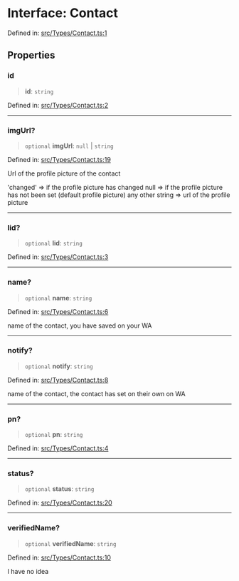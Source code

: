 # Interface: Contact

Defined in: [src/Types/Contact.ts:1](https://github.com/Fokusdotid/Baileys/blob/6a8e2076fa4119b2d5152250d579a4fbed394533/src/Types/Contact.ts#L1)

## Properties

### id

> **id**: `string`

Defined in: [src/Types/Contact.ts:2](https://github.com/Fokusdotid/Baileys/blob/6a8e2076fa4119b2d5152250d579a4fbed394533/src/Types/Contact.ts#L2)

***

### imgUrl?

> `optional` **imgUrl**: `null` \| `string`

Defined in: [src/Types/Contact.ts:19](https://github.com/Fokusdotid/Baileys/blob/6a8e2076fa4119b2d5152250d579a4fbed394533/src/Types/Contact.ts#L19)

Url of the profile picture of the contact

'changed' => if the profile picture has changed
null => if the profile picture has not been set (default profile picture)
any other string => url of the profile picture

***

### lid?

> `optional` **lid**: `string`

Defined in: [src/Types/Contact.ts:3](https://github.com/Fokusdotid/Baileys/blob/6a8e2076fa4119b2d5152250d579a4fbed394533/src/Types/Contact.ts#L3)

***

### name?

> `optional` **name**: `string`

Defined in: [src/Types/Contact.ts:6](https://github.com/Fokusdotid/Baileys/blob/6a8e2076fa4119b2d5152250d579a4fbed394533/src/Types/Contact.ts#L6)

name of the contact, you have saved on your WA

***

### notify?

> `optional` **notify**: `string`

Defined in: [src/Types/Contact.ts:8](https://github.com/Fokusdotid/Baileys/blob/6a8e2076fa4119b2d5152250d579a4fbed394533/src/Types/Contact.ts#L8)

name of the contact, the contact has set on their own on WA

***

### pn?

> `optional` **pn**: `string`

Defined in: [src/Types/Contact.ts:4](https://github.com/Fokusdotid/Baileys/blob/6a8e2076fa4119b2d5152250d579a4fbed394533/src/Types/Contact.ts#L4)

***

### status?

> `optional` **status**: `string`

Defined in: [src/Types/Contact.ts:20](https://github.com/Fokusdotid/Baileys/blob/6a8e2076fa4119b2d5152250d579a4fbed394533/src/Types/Contact.ts#L20)

***

### verifiedName?

> `optional` **verifiedName**: `string`

Defined in: [src/Types/Contact.ts:10](https://github.com/Fokusdotid/Baileys/blob/6a8e2076fa4119b2d5152250d579a4fbed394533/src/Types/Contact.ts#L10)

I have no idea
